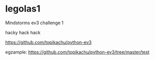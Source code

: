 legolas1
========

Mindstorms ev3 challenge 1

hacky hack hack

https://github.com/topikachu/python-ev3

egzample: https://github.com/topikachu/python-ev3/tree/master/test

